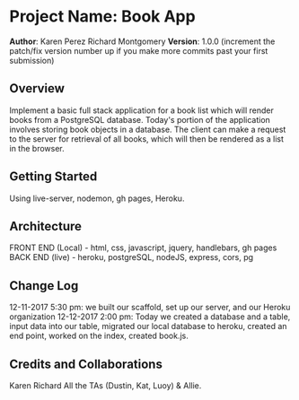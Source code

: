 # Project Name: Book App

**Author**: Karen Perez Richard Montgomery
**Version**: 1.0.0 (increment the patch/fix version number up if you make more commits past your first submission)

## Overview
Implement a basic full stack application for a book list which will render books from a PostgreSQL database. Today's portion of the application involves storing book objects in a database. The client can make a request to the server for retrieval of all books, which will then be rendered as a list in the browser.

## Getting Started
<!-- What are the steps that a user must take in order to build this app on their own machine and get it running? -->
Using live-server, nodemon, gh pages, Heroku.

## Architecture
<!-- Provide a detailed description of the application design. What technologies (languages, libraries, etc) you're using, and any other relevant design information. -->
FRONT END (Local) - html, css, javascript, jquery, handlebars, gh pages
BACK END (live) - heroku, postgreSQL, nodeJS, express, cors, pg


## Change Log
<!-- Use this are to document the iterative changes made to your application as each feature is successfully implemented. Use time stamps. Here's an examples: -->

12-11-2017 5:30 pm: we built our scaffold, set up our server, and our Heroku organization
12-12-2017 2:00 pm: Today we created a database and a table, input data into our table, migrated our local database to heroku, created an end point, worked on the index, created book.js.


## Credits and Collaborations
<!-- Give credit (and a link) to other people or resources that helped you build this application. -->
Karen
Richard
All the TAs (Dustin, Kat, Luoy) & Allie.
